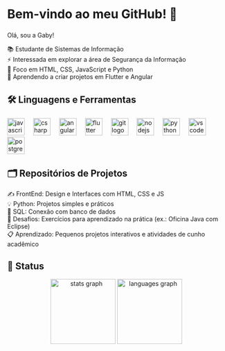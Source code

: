 <h1 align="left">Bem-vindo ao meu GitHub! 👋 </h1>

###

<p align="left">Olá, sou a Gaby! </p>


<p align="left">📚 Estudante de Sistemas de Informação<br> ⚡️ Interessada em explorar a área de Segurança da Informação<br>🎯 Foco em HTML, CSS, JavaScript e Python<br>🎲 Aprendendo a criar projetos em Flutter e Angular</p>

###

<h2 align="left"> 🛠 Linguagens e Ferramentas</h2>

###

<div align="left">
  <img src="https://cdn.jsdelivr.net/gh/devicons/devicon/icons/javascript/javascript-original.svg" height="40" alt="javascript logo"  />
  <img width="12" />
  <img src="https://cdn.jsdelivr.net/gh/devicons/devicon/icons/csharp/csharp-original.svg" height="40" alt="csharp logo"  />
  <img width="12" />
  <img src="https://cdn.jsdelivr.net/gh/devicons/devicon/icons/angularjs/angularjs-original.svg" height="40" alt="angularjs logo"  />
  <img width="12" />
  <img src="https://cdn.jsdelivr.net/gh/devicons/devicon/icons/flutter/flutter-original.svg" height="40" alt="flutter logo"  />
  <img width="12" />
  <img src="https://cdn.jsdelivr.net/gh/devicons/devicon/icons/git/git-original.svg" height="40" alt="git logo"  />
  <img width="12" />
  <img src="https://cdn.jsdelivr.net/gh/devicons/devicon/icons/nodejs/nodejs-original.svg" height="40" alt="nodejs logo"  />
  <img width="12" />
  <img src="https://cdn.jsdelivr.net/gh/devicons/devicon/icons/python/python-original.svg" height="40" alt="python logo"  />
  <img width="12" />
  <img src="https://cdn.jsdelivr.net/gh/devicons/devicon/icons/vscode/vscode-original.svg" height="40" alt="vscode logo"  />
  <img width="12" />
  <img src="https://cdn.jsdelivr.net/gh/devicons/devicon/icons/postgresql/postgresql-original.svg" height="40" alt="postgresql logo"  />
</div>

<h2 align="left"> 🗂 Repositórios de Projetos</h2>

<p align="left">✍️ FrontEnd: Design e Interfaces com HTML, CSS e JS<br> 💡 Python: Projetos simples e práticos<br>🎲 SQL: Conexão com banco de dados<br>🎯 Desafios: Exercícios para aprendizado na prática (ex.: Oficina Java com Eclipse)<br> 📋 Aprendizado: Pequenos projetos interativos e atividades de cunho acadêmico</p>

<h2 align="left"> 🔔 Status </h2>

<div align="center">
  <img src="https://github-readme-stats.vercel.app/api?username=gabylima831&hide_title=false&hide_rank=false&show_icons=true&include_all_commits=true&count_private=true&disable_animations=false&theme=dracula&locale=en&hide_border=false" height="150" alt="stats graph"  />
  <img src="https://github-readme-stats.vercel.app/api/top-langs?username=gabylima831&locale=en&hide_title=false&layout=compact&card_width=320&langs_count=5&theme=dracula&hide_border=false" height="150" alt="languages graph"  />
</div>

###

<br clear="both">

###

